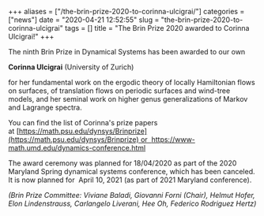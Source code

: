 +++
aliases = ["/the-brin-prize-2020-to-corinna-ulcigrai/"]
categories = ["news"]
date = "2020-04-21 12:52:55"
slug = "the-brin-prize-2020-to-corinna-ulcigrai"
tags = []
title = "The Brin Prize 2020 awarded to Corinna Ulcigrai!"
+++

The ninth Brin Prize in Dynamical Systems has been awarded to our own

**Corinna Ulcigrai** (University of Zurich)

for her fundamental work on the ergodic theory of locally Hamiltonian
flows on surfaces, of translation flows on periodic surfaces and
wind-tree models, and her seminal work on higher genus generalizations
of Markov and Lagrange spectra.

You can find the list of Corinna's prize papers
at [https://math.psu.edu/dynsys/Brinprize](https://math.psu.edu/dynsys/Brinprize) or  <https://www-math.umd.edu/dynamics-conference.html>

The award ceremony was planned for 18/04/2020 as part of the 2020
Maryland Spring dynamical systems conference, which has been canceled.
It is now planned for  April 10, 2021 (as part of 2021 Maryland
conference).

*(Brin Prize Committee: Viviane Baladi, Giovanni Forni (Chair), Helmut
Hofer, Elon Lindenstrauss, Carlangelo Liverani, Hee Oh, Federico
Rodriguez Hertz)*

